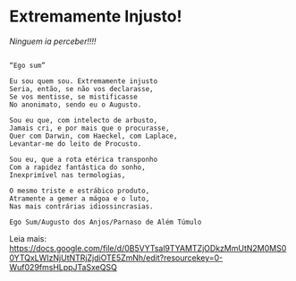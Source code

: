 # Extremamente Injusto!
_Ninguem ia perceber!!!!_

```

“Ego sum”

Eu sou quem sou. Extremamente injusto
Seria, então, se não vos declarasse,
Se vos mentisse, se mistificasse
No anonimato, sendo eu o Augusto.

Sou eu que, com intelecto de arbusto,
Jamais cri, e por mais que o procurasse,
Quer com Darwin, com Haeckel, com Laplace,
Levantar-me do leito de Procusto.

Sou eu, que a rota etérica transponho
Com a rapidez fantástica do sonho,
Inexprimível nas termologias,

O mesmo triste e estrábico produto,
Atramente a gemer a mágoa e o luto,
Nas mais contrárias idiossincrasias.

Ego Sum/Augusto dos Anjos/Parnaso de Além Túmulo
```

Leia mais:  <br>
https://docs.google.com/file/d/0B5VYTsal9TYAMTZjODkzMmUtN2M0MS00YTQxLWIzNjUtNTRjZjdiOTE5ZmNh/edit?resourcekey=0-Wuf029fmsHLppJTaSxeQSQ
